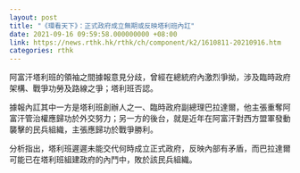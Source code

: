 ```yaml
---
layout: post
title: "《環看天下》：正式政府成立無期或反映塔利班內訌"
date: 2021-09-16 09:59:58.000000000 +08:00
link: https://news.rthk.hk/rthk/ch/component/k2/1610811-20210916.htm
categories: rthk
---
```


阿富汗塔利班的領袖之間據報意見分歧，曾經在總統府內激烈爭拗，涉及臨時政府架構、戰爭功勞及路線之爭；塔利班否認。

據報內訌其中一方是塔利班創辦人之一、臨時政府副總理巴拉達爾，他主張重奪阿富汗管治權應歸功於外交努力；另一方的後台，就是近年在阿富汗對西方盟軍發動襲擊的民兵組織，主張應歸功於戰爭勝利。

分析指出，塔利班遲遲未能交代何時成立正式政府，反映內部有矛盾，而巴拉達爾可能已在塔利班組建政府的內鬥中，敗於該民兵組織。
